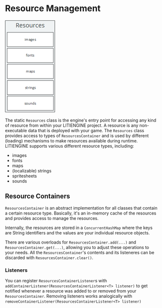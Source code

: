 # Resource Management

![Resources API](images/api-resources.png)

The static `Resources` class is the engine's entry point for accessing any kind of resource from within your LITIENGINE project. A resource is any non-executable data that is deployed with your game. The `Resources` class provides access to types of `ResourcesContainer` and is used by different \(loading\) mechanisms to make resources available during runtime. LITIENGINE supports various different resource types, including:

* images
* fonts
* maps
* \(localizable\) strings
* spritesheets
* sounds

## Resource Containers

`ResourcesContainer` is an abstract implementation for all classes that contain a certain resource type. Basically, it's an in-memory cache of the resources and provides access to manage the resources.

Internally, the resources are stored in a `ConcurrentHashMap` where the keys are String identifiers and the values are your individual resource objects.

There are various overloads for `ResourcesContainer.add(...)` and `ResourcesContainer.get(...)`, allowing you to adjust these operations to your needs. All the `ResourcesContainer`'s contents and its listeneres can be discarded with `ResourcesContainer.clear()`.

### Listeners

You can register `ResourcesContainerListener`s with `addContainerListener(ResourcesContainerListener<T> listener)` to get notified whenever a resource was added to or removed from your `ResourcesContainer`. Removing listeners works analogically with `removeContainerListener(ResourcesContainerListener<T> listener)`

